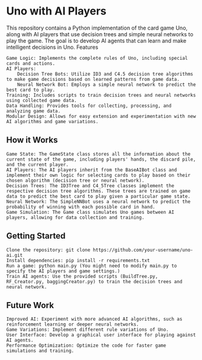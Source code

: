 # Uno with AI Players

This repository contains a Python implementation of the card game Uno, along with AI players that use decision trees and simple neural networks to play the game. The goal is to develop AI agents that can learn and make intelligent decisions in Uno.
Features

    Game Logic: Implements the complete rules of Uno, including special cards and actions.
    AI Players:
        Decision Tree Bots: Utilize ID3 and C4.5 decision tree algorithms to make game decisions based on learned patterns from game data.
        Neural Network Bot: Employs a simple neural network to predict the best card to play.
    Training: Includes scripts to train decision trees and neural networks using collected game data.
    Data Handling: Provides tools for collecting, processing, and analyzing game data.
    Modular Design: Allows for easy extension and experimentation with new AI algorithms and game variations.

## How it Works

    Game State: The GameState class stores all the information about the current state of the game, including players' hands, the discard pile, and the current player.
    AI Players: The AI players inherit from the BaseAIBot class and implement their own logic for selecting cards to play based on their chosen algorithm (decision tree or neural network).
    Decision Trees: The ID3Tree and C4_5Tree classes implement the respective decision tree algorithms. These trees are trained on game data to predict the best card to play given a particular game state.
    Neural Network: The SimpleNNBot uses a neural network to predict the probability of winning with each possible card in hand.
    Game Simulation: The Game class simulates Uno games between AI players, allowing for data collection and training.

## Getting Started

    Clone the repository: git clone https://github.com/your-username/uno-ai.git
    Install dependencies: pip install -r requirements.txt
    Run a game: python main.py (You might need to modify main.py to specify the AI players and game settings.)
    Train AI agents: Use the provided scripts (BuildTree.py, RF_Creator.py, baggingCreator.py) to train the decision trees and neural network.

## Future Work

    Improved AI: Experiment with more advanced AI algorithms, such as reinforcement learning or deeper neural networks.
    Game Variations: Implement different rule variations of Uno.
    User Interface: Develop a graphical user interface for playing against AI agents.
    Performance Optimization: Optimize the code for faster game simulations and training.

